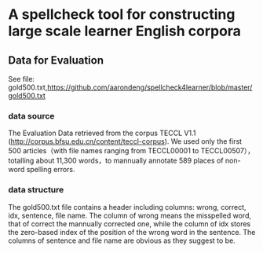 # A spellcheck tool for constructing large scale learner English corpora 
## Data for Evaluation
See file: gold500.txt,https://github.com/aarondeng/spellcheck4learner/blob/master/gold500.txt
### data source
The Evaluation Data retrieved from the corpus TECCL V1.1 (http://corpus.bfsu.edu.cn/content/teccl-corpus). We used only the first 500 articles（with file names ranging from  TECCL00001 to TECCL00507），totalling about 11,300 words，to mannually annotate 589 places of non-word spelling errors.
### data structure
The gold500.txt file contains a header including columns: wrong, correct, idx, sentence, file name. The column of wrong means the misspelled word, that of correct the mannually corrected one, while the column of idx stores the zero-based index of the position of the wrong word in the sentence. The columns of sentence and file name are obvious as they suggest to be.
